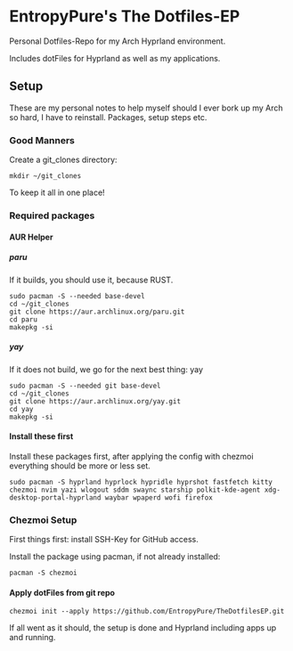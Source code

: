 # EntropyPure's The Dotfiles-EP

Personal Dotfiles-Repo for my Arch Hyprland environment.

Includes dotFiles for Hyprland as well as my applications.

## Setup

These are my personal notes to help myself should I ever bork up my Arch so hard, I have to reinstall. Packages, setup steps etc.

### Good Manners

Create a git_clones directory:

```
mkdir ~/git_clones
```

To keep it all in one place!

### Required packages

#### AUR Helper

##### paru

If it builds, you should use it, because RUST.

```
sudo pacman -S --needed base-devel
cd ~/git_clones
git clone https://aur.archlinux.org/paru.git
cd paru
makepkg -si
```

##### yay

If it does not build, we go for the next best thing: yay

```
sudo pacman -S --needed git base-devel
cd ~/git_clones
git clone https://aur.archlinux.org/yay.git
cd yay
makepkg -si
```

#### Install these first

Install these packages first, after applying the config with chezmoi everything should be more or less set.

```
sudo pacman -S hyprland hyprlock hypridle hyprshot fastfetch kitty chezmoi nvim yazi wlogout sddm swaync starship polkit-kde-agent xdg-desktop-portal-hyprland waybar wpaperd wofi firefox
```


### Chezmoi Setup

First things first: install SSH-Key for GitHub access.

Install the package using pacman, if not already installed:

```
pacman -S chezmoi
```

#### Apply dotFiles from git repo

```
chezmoi init --apply https://github.com/EntropyPure/TheDotfilesEP.git
```

If all went as it should, the setup is done and Hyprland including apps up and running.
